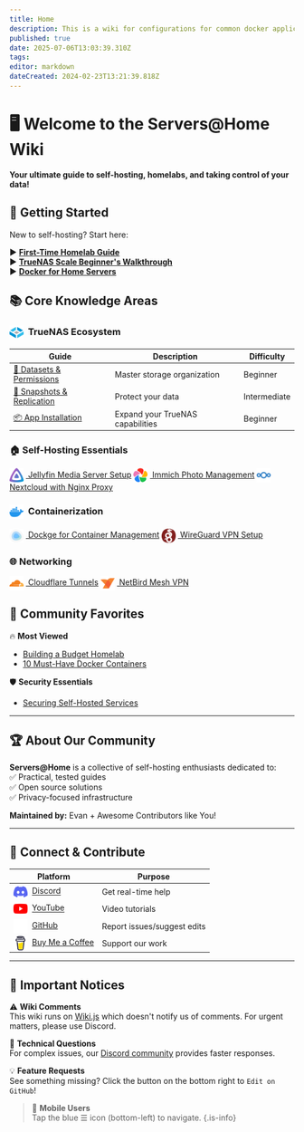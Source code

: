 ```yaml
---
title: Home
description: This is a wiki for configurations for common docker applications as well as setting up apps on TrueNAS Scale
published: true
date: 2025-07-06T13:03:39.310Z
tags: 
editor: markdown
dateCreated: 2024-02-23T13:21:39.818Z
---
```


# 🖥️ Welcome to the Servers@Home Wiki

**Your ultimate guide to self-hosting, homelabs, and taking control of your data!**  



## 🚀 Getting Started
New to self-hosting? Start here:

▶️ **[First-Time Homelab Guide](https://blog.serversatho.me/breaking-the-rules/)**  
▶️ **[TrueNAS Scale Beginner's Walkthrough](/TrueNAS)**  
▶️ **[Docker for Home Servers](/Docker)**  



## 📚 Core Knowledge Areas

### <img src="/truenas-core.png" width="25" style="vertical-align:middle;margin-right:4px"> TrueNAS Ecosystem
| Guide | Description | Difficulty |
|-------|-------------|------------|
| [📁 Datasets & Permissions](https://wiki.serversatho.me/en/TrueNAS#datsets) | Master storage organization | Beginner |
| [🔄 Snapshots & Replication](https://wiki.serversatho.me/en/TrueNAS#data-protection) | Protect your data | Intermediate |
| [📦 App Installation](https://wiki.serversatho.me/en/TrueNAS#apps) | Expand your TrueNAS capabilities | Beginner |

### 🏠 Self-Hosting Essentials
[<img src="/jellyfin.png" width="25" style="vertical-align:middle;margin-right:4px"> Jellyfin Media Server Setup](/jellyfin)
[<img src="/immich.png" width="25" style="vertical-align:middle;margin-right:4px"> Immich Photo Management](/immich)
[<img src="/nextcloud.png" width="25" style="vertical-align:middle;margin-right:4px"> Nextcloud with Nginx Proxy](/nextcloud)

### <img src="/docker.png" width="25" style="vertical-align:middle;margin-right:4px"> Containerization
[<img src="/dockge.png" width="25" style="vertical-align:middle;margin-right:4px"> Dockge for Container Management](/Dockge)
[<img src="/wireguard.png" width="25" style="vertical-align:middle;margin-right:4px"> WireGuard VPN Setup](/wg-easy)

### 🌐 Networking
[<img src="/cloudflare.png" width="25" style="vertical-align:middle;margin-right:4px"> Cloudflare Tunnels](/CloudflareTunnels)
[<img src="/netbird.png" width="25" style="vertical-align:middle;margin-right:4px"> NetBird Mesh VPN](/netbird)



## 🌟 Community Favorites

🔥 **Most Viewed**  
- [Building a Budget Homelab](https://blog.serversatho.me/sourcing-used-parts/)  
- [10 Must-Have Docker Containers](/ravencentric)  

🛡️ **Security Essentials**  
- [Securing Self-Hosted Services](https://blog.serversatho.me/best-vpn-ever/)  
 

---

## 🏆 About Our Community

**Servers@Home** is a collective of self-hosting enthusiasts dedicated to:  
✅ Practical, tested guides  
✅ Open source solutions  
✅ Privacy-focused infrastructure  

**Maintained by:** Evan + Awesome Contributors like You!  

---

## 💬 Connect & Contribute

| Platform | Purpose |
|----------|---------|
| <img src="/discord.png" width="25" style="vertical-align:middle;margin-right:4px"> [Discord](https://discord.gg/syvCPcRJnR) | Get real-time help |
| <img src="/youtube.png" width="25" style="vertical-align:middle;margin-right:4px"> [YouTube](https://www.youtube.com/@ServersatHome) | Video tutorials |
| <img src="/github-light.png" width="25" style="vertical-align:middle;margin-right:4px"> [GitHub](https://github.com/serversathome/ServersatHome) | Report issues/suggest edits |
|<img src="/buy-me-a-coffee.png" width="25" style="vertical-align:middle;margin-right:4px"> [Buy Me a Coffee](https://www.buymeacoffee.com/serversathome) | Support our work |

---

## 📢 Important Notices

⚠️ **Wiki Comments**  
This wiki runs on [Wiki.js](https://js.wiki/) which doesn't notify us of comments. For urgent matters, please use Discord.

🚨 **Technical Questions**  
For complex issues, our [Discord community](https://discord.gg/syvCPcRJnR) provides faster responses.

💡 **Feature Requests**  
See something missing? Click the button on the bottom right to `Edit on GitHub`!

> 📱 **Mobile Users**  
> Tap the blue ☰ icon (bottom-left) to navigate.
{.is-info}

